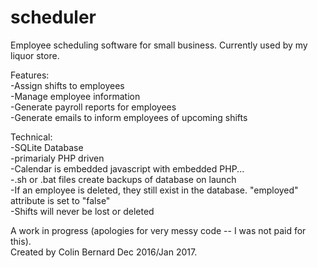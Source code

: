 # scheduler
Employee scheduling software for small business. Currently used by my liquor store.  
  
  
Features:  
-Assign shifts to employees  
-Manage employee information  
-Generate payroll reports for employees  
-Generate emails to inform employees of upcoming shifts    
  
Technical:  
-SQLite Database  
-primarialy PHP driven  
-Calendar is embedded javascript with embedded PHP...  
-.sh or .bat files create backups of database on launch  
-If an employee is deleted, they still exist in the database. "employed" attribute is set to "false"  
-Shifts will never be lost or deleted  

A work in progress (apologies for very messy code -- I was not paid for this).  
Created by Colin Bernard Dec 2016/Jan 2017.
